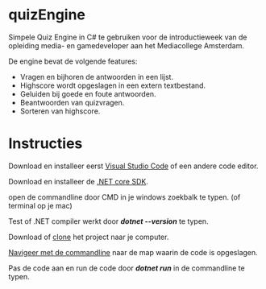 # quizEngine
Simpele Quiz Engine in C# te gebruiken voor de introductieweek van de opleiding media- en gamedeveloper aan het Mediacollege Amsterdam.

De engine bevat de volgende features:
  + Vragen en bijhoren de antwoorden in een lijst.
  + Highscore wordt opgeslagen in een extern textbestand.
  + Geluiden bij goede en foute antwoorden.
  + Beantwoorden van quizvragen.
  + Sorteren van highscore.

# Instructies

Download en installeer eerst [Visual Studio Code](https://code.visualstudio.com/) of een andere code editor.

Download en installeer de [.NET core SDK](https://dotnet.microsoft.com/download).

open de commandline door CMD in je windows zoekbalk te typen. (of terminal op je mac)

Test of .NET compiler werkt door **_dotnet --version_** te typen.

Download of [clone](https://help.github.com/en/articles/cloning-a-repository) het project naar je computer.

[Navigeer met de commandline](https://www.computerhope.com/issues/chusedos.htm) naar de map waarin de code is opgeslagen. 

Pas de code aan en run de code door **_dotnet run_** in de commandline te typen.
